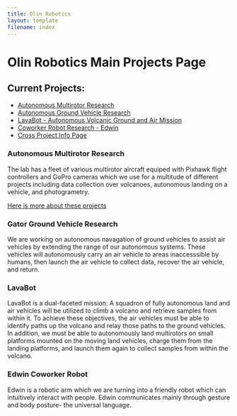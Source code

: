 ```yaml
---
title: Olin Robotics
layout: template
filename: index
--- 
```


# Olin Robotics Main Projects Page

## Current Projects:

- [Autonomous Multirotor Research](#autonomous_multirotor_research)
- [Autonomous Ground Vehicle Research](#gator_ground_vehicle_research)
- [LavaBot - Autonomous Volcanic Ground and Air Mission](#lavabot)
- [Coworker Robot Research - Edwin](#edwin_coworker_robot)
- [Cross Project Info Page](info_dump)

### Autonomous Multirotor Research
  The lab has a fleet of various multirotor aircraft equiped with Pixhawk flight controllers and GoPro cameras which we use for a multitude of different projects including data collection over volcanoes, autonomous landing on a vehicle, and photogrametry.
  
  [Here is more about these projects](Multirotors)

### Gator Ground Vehicle Research
  We are working on autonomous navagation of ground vehicles to assist air vehicles by extending the range of our autonomous systems.  These vehicles will autonomously carry an air vehicle to areas inaccesssible by humans, then launch the air vehicle to collect data, recover the air vehicle, and return.
  
### LavaBot
  LavaBot is a dual-faceted mission: A squadron of fully autonomous land and air vehicles will be utilized to climb a volcano and retrieve samples from within it. To achieve these objectives, the air vehicles must be able to identify paths up the volcano and relay those paths to the ground vehicles. In addition, we must be able to autonomously land multirotors on small platforms mounted on the moving land vehicles, charge them from the landing platforms, and launch them again to collect samples from within the volcano.
  
### Edwin Coworker Robot
  Edwin is a robotic arm which we are turning into a friendly robot which can intuitively interact with people. Edwin communicates mainly through gesture and body posture- the universal language.
  
  
  
